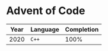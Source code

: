 # Advent of Code

| Year | Language | Completion |
| ---- | -------- | ---------- |
| 2020 | `C++`    | 100%       |
